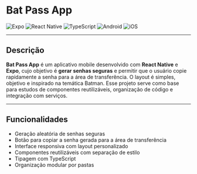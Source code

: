 # Bat Pass App

![Expo](https://img.shields.io/badge/Expo-Framework-000020?style=flat-square&logo=expo)
![React Native](https://img.shields.io/badge/React%20Native-Mobile%20UI-61DAFB?style=flat-square&logo=react)
![TypeScript](https://img.shields.io/badge/TypeScript-Linguagem-3178C6?style=flat-square&logo=typescript)
![Android](https://img.shields.io/badge/Android-Suportado-3DDC84?style=flat-square&logo=android)
![iOS](https://img.shields.io/badge/iOS-Suportado-000000?style=flat-square&logo=apple)

---

## Descrição

**Bat Pass App** é um aplicativo mobile desenvolvido com **React Native** e **Expo**, cujo objetivo é **gerar senhas seguras** e permitir que o usuário copie rapidamente a senha para a área de transferência. O layout é simples, objetivo e inspirado na temática Batman. Esse projeto serve como base para estudos de componentes reutilizáveis, organização de código e integração com serviços.

---

## Funcionalidades

- Geração aleatória de senhas seguras
- Botão para copiar a senha gerada para a área de transferência
- Interface responsiva com layout personalizado
- Componentes reutilizáveis com separação de estilo
- Tipagem com TypeScript
- Organização modular por pastas
